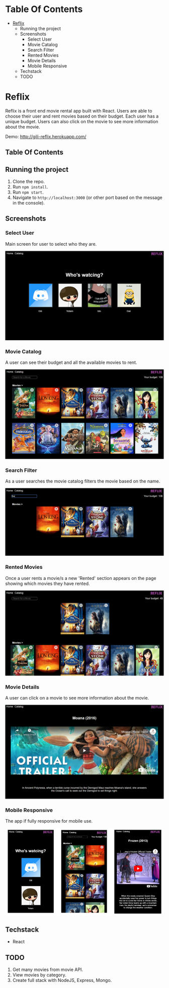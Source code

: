 # Table Of Contents

- [Reflix](#reflix)
  - Running the project
  - Screenshots
    - Select User
    - Movie Catalog
    - Search Filter
    - Rented Movies
    - Movie Details
    - Mobile Responsive
  - Techstack
  - TODO

# Reflix

Reflix is a front end movie rental app built with React. Users are able to choose their user and rent movies based on their budget. Each user has a unique budget. Users can also click on the movie to see more information about the movie.

Demo: http://gili-reflix.herokuapp.com/

## Table Of Contents


## Running the project

1. Clone the repo.
2. Run `npm install`.
3. Run `npm start`.
4. Navigate to `http://localhost:3000` (or other port based on the message in the console).

## Screenshots

### Select User

Main screen for user to select who they are.

![](https://github.com/Gilisinai/Reflix/blob/master/assets/reflix-home.PNG)


### Movie Catalog

A user can see their budget and all the available movies to rent.

![](https://github.com/Gilisinai/Reflix/blob/master/assets/reflix-catalog.PNG)

### Search Filter

As a user searches the movie catalog filters the movie based on the name.

![](https://github.com/Gilisinai/Reflix/blob/master/assets/reflix-search.PNG)

### Rented Movies

Once a user rents a movie/s a new 'Rented' section appears on the page showing which movies they have rented.

![](https://github.com/Gilisinai/Reflix/blob/master/assets/reflix-rented.PNG)

### Movie Details

A user can click on a movie to see more information about the movie.

![](https://github.com/Gilisinai/Reflix/blob/master/assets/reflix-moviedetail.PNG)

### Mobile Responsive

The app if fully responsive for mobile use.

![](https://github.com/Gilisinai/Reflix/blob/master/assets/reflix-mobile.PNG)

## Techstack

- React

## TODO

1. Get many movies from movie API.
2. View movies by category.
3. Create full stack with NodeJS, Express, Mongo.




